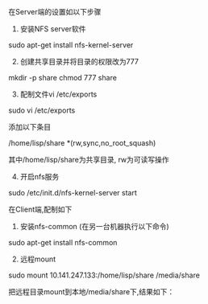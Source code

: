 在Server端的设置如以下步骤

1. 安装NFS server软件

sudo apt-get install nfs-kernel-server

2. 创建共享目录并将目录的权限改为777

mkdir -p share
chmod 777 share

3. 配制文件vi /etc/exports

sudo vi /etc/exports

添加以下条目

/home/lisp/share *(rw,sync,no_root_squash)

其中/home/lisp/share为共享目录, rw为可读写操作

4. 开启nfs服务

sudo /etc/init.d/nfs-kernel-server start

在Client端,配制如下

1. 安装nfs-common (在另一台机器执行以下命令)

sudo apt-get install nfs-common

2. 远程mount

sudo mount 10.141.247.133:/home/lisp/share /media/share

把远程目录mount到本地/media/share下,结果如下：
